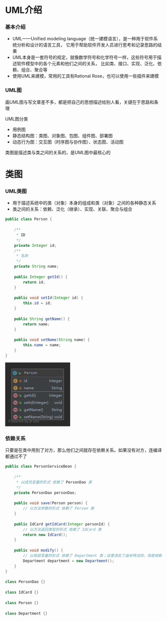 # UML介绍

### 基本介绍

* UML——Unified modeling language（统一建模语言），是一种用于软件系统分析和设计的语言工具，
它用于帮助软件开发人员进行思考和记录思路的结果
* UML本身是一套符号的规定，就像数学符号和化学符号一样，这些符号用于描述软件模型中的各个元素和他们之间的关系，
比如类、接口、实现、泛化、依赖、组合、聚合等
* 使用UML来建模，常用的工具有Rational Rose，也可以使用一些插件来建模

### UML图

画UML图与写文章差不多，都是把自己的思想描述给别人看，关键在于思路和条理

UML图分类

* 用例图
* 静态结构图：类图、对象图、包图、组件图、部署图
* 动态行为图：交互图（时序图与协作图）、状态图、活动图

类图是描述类与类之间的关系的，是UML图中最核心的

# 类图

### UML类图

* 用于描述系统中的类（对象）本身的组成和类（对象）之间的各种静态关系
* 类之间的关系：依赖、泛化（继承）、实现、关联、聚合与组合

```java
public class Person {

    /**
     * ID
     */
    private Integer id;
    /**
     * 名称
     */
    private String name;

    public Integer getId() {
        return id;
    }

    public void setId(Integer id) {
        this.id = id;
    }

    public String getName() {
        return name;
    }

    public void setName(String name) {
        this.name = name;
    }
}
```

![image](/design-pattern-atguigu/src/main/java/com/zccoder/design/pattern/atguigu/uml/person.png)

### 依赖关系

只要是在类中用到了对方，那么他们之间就存在依赖关系。如果没有对方，连编译都通过不了

```java
public class PersonServiceBean {

    /**
     * 以成员变量的形式 依赖了 PersonDao 类
     */
    private PersonDao personDao;

    public void save(Person person) {
        // 以方法参数的形式 依赖了 Person 类
    }

    public IdCard getIdCard(Integer personId) {
        // 以方法返回类型的形式 依赖了 IdCard 类
        return new IdCard();
    }

    public void modify() {
        // 以局部变量的形式 依赖了 Department 类；这里违反了迪米特法则，但是依赖关系是存在的
        Department department = new Department();
    }
}

class PersonDao {}

class IdCard {}

class Person {}

class Department {}
```

